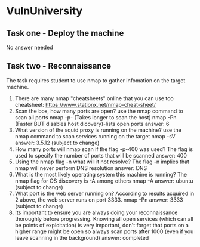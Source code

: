 # VulnUniversity

## Task one - Deploy the machine 
No answer needed

## Task two - Reconnaissance
The task requires student to use nmap to gather infomation on the target machine. 
1. There are many nmap "cheatsheets" online that you can use too
    cheatsheet: https://www.stationx.net/nmap-cheat-sheet/
2. Scan the box, how many ports are open?
    use the nmap command to scan all ports
    nmap -p- <insert machine ip> (Takes longer to scan the host) 
    nmap -Pn <insert machine ip> (Faster BUT disables host dicovery)-lists open ports
    answer: 6 
3. What version of the squid proxy is running on the machine?
    use the nmap command to scan services running on the target
    nmap -sV <insert machine ip> 
    answer: 3.5.12 (subject to change)
4. How many ports will nmap scan if the flag -p-400 was used?
    The flag is used to specify the number of ports that will be scanned
    answer: 400 
5. Using the nmap flag -n what will it not resolve?
    The flag -n implies that nmap will never perform DNS resolution 
    answer: DNS
6. What is the most likely operating system this machine is running?
    The nmap flag for OS discovery is -A among others 
    nmap -A <insert machine ip> 
    answer: ubuntu (subject to change) 
7. What port is the web server running on?
    According to results acquired in 2 above, the web server runs on port 3333. 
    nmap -Pn <insert machine ip> 
    answer: 3333 (subject to change) 
8. Its important to ensure you are always doing your reconnaissance thoroughly before progressing. Knowing all open services (which can all be points of exploitation) is very important, don't forget that ports on a higher range might be open so always scan ports after 1000 (even if you leave scanning in the background)
    answer: completed



    





